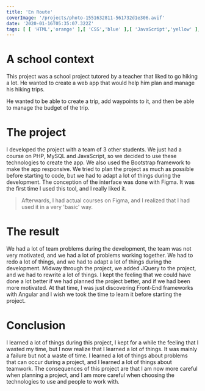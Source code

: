 ```yaml
---
title: 'En Route'
coverImage: '/projects/photo-1551632811-561732d1e306.avif'
date: '2020-01-16T05:35:07.322Z'
tags: [ [ 'HTML','orange' ],[ 'CSS','blue' ],[ 'JavaScript','yellow' ],[ 'Prisma','gray' ] ]
---
```


# A school context

This project was a school project tutored by a teacher that liked to go hiking a lot.
He wanted to create a web app that would help him plan and manage his hiking trips.
<!--more-->
He wanted to be able to create a trip, add waypoints to it, and then be able to manage the budget of the trip.

# The project

I developed the project with a team of 3 other students.
We just had a course on PHP, MySQL and JavaScript, so we decided to use these technologies to create the app.
We also used the Bootstrap framework to make the app responsive.
We tried to plan the project as much as possible before starting to code, but we had to adapt a lot of things during the
development.
The conception of the interface was done with Figma. It was the first time I used this tool, and I really liked it.

> Afterwards, I had actual courses on Figma, and I realized that I had used it in a very 'basic' way.

# The result

We had a lot of team problems during the development, the team was not very motivated, and we had a lot of problems
working together.
We had to redo a lot of things, and we had to adapt a lot of things during the development.
Midway through the project, we added JQuery to the project, and we had to rewrite a lot of things.
I kept the feeling that we could have done a lot better if we had planned the project better, and if we had been more
motivated.
At that time, I was just discovering Front-End frameworks with Angular and I wish we took the time to learn it before
starting the project.

# Conclusion

I learned a lot of things during this project, I kept for a while the feeling that I wasted my time, but I now realize
that I learned a lot of things.
It was mainly a failure but not a waste of time. I learned a lot of things about problems that can occur during a
project, and I learned a lot of things about teamwork.
The consequences of this project are that I am now more careful when planning a project, and I am more careful when
choosing the technologies to use and people to work with.